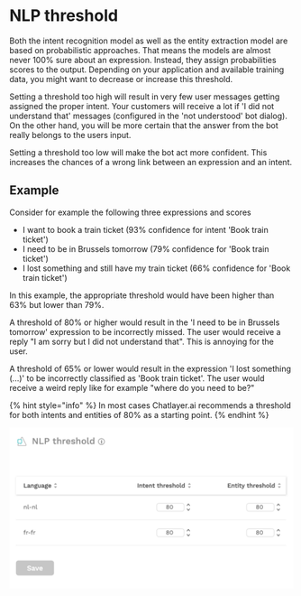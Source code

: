 # NLP threshold

Both the intent recognition model as well as the entity extraction model are based on probabilistic approaches. That means the models are almost never 100% sure about an expression. Instead, they assign probabilities scores to the output. Depending on your application and available training data, you might want to decrease or increase this threshold.

Setting a threshold too high will result in very few user messages getting assigned the proper intent. Your customers will receive a lot if 'I did not understand that' messages \(configured in the 'not understood' bot dialog\). On the other hand, you will be more certain that the answer from the bot really belongs to the users input.

Setting a threshold too low will make the bot act more confident. This increases the chances of a wrong link between an expression and an intent.

## Example

Consider for example the following three expressions and scores

* I want to book a train ticket \(93% confidence for intent 'Book train ticket'\)
* I need to be in Brussels tomorrow \(79% confidence for 'Book train ticket'\)
* I lost something and still have my train ticket \(66% confidence for 'Book train ticket'\)

In this example, the appropriate threshold would have been higher than 63% but lower than 79%.

A threshold of 80% or higher would result in the 'I need to be in Brussels tomorrow' expression to be incorrectly missed. The user would receive a reply "I am sorry but I did not understand that". This is annoying for the user.

A threshold of 65% or lower would result in the expression 'I lost something \(...\)' to be incorrectly classified as 'Book train ticket'. The user would receive a weird reply like for example "where do you need to be?"

{% hint style="info" %}
In most cases Chatlayer.ai recommends a threshold for both intents and entities of 80% as a starting point.
{% endhint %}

![](../../.gitbook/assets/image%20%28197%29.png)

